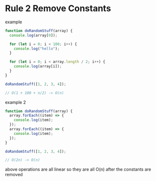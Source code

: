 # Rule 2 Remove Constants

example

```javascript
function doRandomStuff(array) {
  console.log(array[0]);

  for (let i = 0; i < 100; i++) {
    console.log("hello");
  }

  for (let i = 0; i < array.length / 2; i++) {
    console.log(array[i]);
  }
}

doRandomStuff([1, 2, 3, 4]);

// O(1 + 100 + n/2) -> O(n)
```

example 2

```javascript
function doRandomStuff(array) {
  array.forEach((item) => {
    console.log(item);
  });
  array.forEach((item) => {
    console.log(item);
  });
}

doRandomStuff([1, 2, 3, 4]);

// O(2n) -> O(n)
```

above operations are all linear so they are all O(n) after the constants are removed
